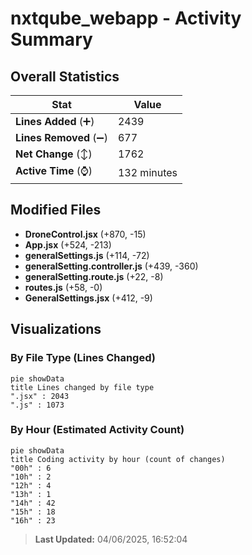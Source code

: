# nxtqube_webapp - Activity Summary 

## Overall Statistics

| Stat                   | Value                                                             |
| ---------------------- | ----------------------------------------------------------------- |
| **Lines Added** (➕)   | 2439                                          |
| **Lines Removed** (➖) | 677                                        |
| **Net Change** (↕)    | 1762                |
| **Active Time** (⌚)   | 132 minutes |


## Modified Files
- **DroneControl.jsx** (+870, -15)
- **App.jsx** (+524, -213)
- **generalSettings.js** (+114, -72)
- **generalSetting.controller.js** (+439, -360)
- **generalSetting.route.js** (+22, -8)
- **routes.js** (+58, -0)
- **GeneralSettings.jsx** (+412, -9)

## Visualizations

### By File Type (Lines Changed)

```mermaid
pie showData
title Lines changed by file type
".jsx" : 2043
".js" : 1073
```

### By Hour (Estimated Activity Count)

```mermaid
pie showData
title Coding activity by hour (count of changes)
"00h" : 6
"10h" : 2
"12h" : 4
"13h" : 1
"14h" : 42
"15h" : 18
"16h" : 23
```


> **Last Updated:** 04/06/2025, 16:52:04